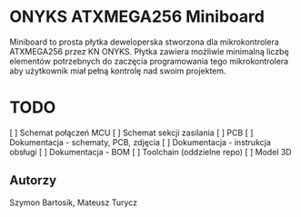 # ONYKS ATXMEGA256 Miniboard
Miniboard to prosta płytka deweloperska stworzona dla mikrokontrolera ATXMEGA256 przez KN ONYKS. Płytka zawiera możliwie minimalną liczbę elementów potrzebnych do zaczęcia programowania tego mikrokontrolera aby użytkownik miał pełną kontrolę nad swoim projektem.

# TODO

[ ] Schemat połączeń MCU
[ ] Schemat sekcji zasilania
[ ] PCB
[ ] Dokumentacja - schematy, PCB, zdjęcia
[ ] Dokumentacja - instrukcja obsługi
[ ] Dokumentacja - BOM
[ ] Toolchain (oddzielne repo)
[ ] Model 3D

## Autorzy
Szymon Bartosik, Mateusz Turycz